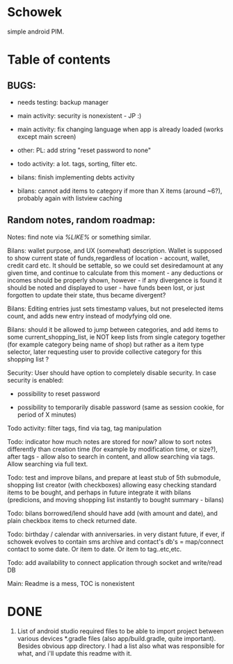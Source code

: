 Schowek
=======

simple android PIM.


# Table of contents


BUGS:
-----

- needs testing: backup manager

- main activity: security is nonexistent - JP :)

- main activity: fix changing language when app is already loaded (works except main screen)

- other: PL: add string "reset password to none"

- todo activity: a lot. tags, sorting, filter etc.

- bilans: finish implementing debts activity

- bilans: cannot add items to category if more than X items (around ~6?), probably again with listview caching


Random notes, random roadmap:
-----------------------------

Notes: find note via *%LIKE%* or something similar.

Bilans: wallet purpose, and UX (somewhat) description. Wallet is supposed to show current state of funds,regardless of location - account, wallet, credit card etc. It should be settable, so we could set desiredamount at any given time, and continue to calculate from this moment - any deductions or incomes should be properly shown, however - if any divergence is found it should be noted and displayed to user - have funds been lost, or just forgotten to update their state, thus became divergent?

Bilans: Editing entries just sets timestamp values, but not preselected items count, and adds new entry instead of modyfying old one.

Bilans: should it be allowed to jump between categories, and add items to some current_shopping_list, ie NOT keep lists from single category together (for example category being name of shop) but rather as a item type selector, later requesting user to provide collective category for this shopping list ?

Security: User should have option to completely disable security. In case security is enabled:

 - possibility to reset password

 - possibility to temporarily disable password (same as session cookie, for period of X minutes)

Todo activity: filter tags, find via tag, tag manipulation

Todo: indicator how much notes are stored for now? allow to sort notes differently than creation time (for example by modification time, or size?), after tags - allow also to search in content, and allow searching via tags. Allow searching via full text.

Todo: test and improve bilans, and prepare at least stub of 5th submodule, shopping list creator (with checkboxes) allowing easy checking standard items to be bought, and perhaps in future integrate it with bilans (predicions, and moving shopping list instantly to bought summary - bilans)

Todo: bilans borrowed/lend should have add (with amount and date), and plain checkbox items to check returned date.

Todo: birthday / calendar with anniversaries. in very distant future, if ever, if schowek evolves to contain sms archive and contact's db's = map/connect contact to some date. Or item to date. Or item to tag..etc,etc.

Todo: add availability to connect application through socket and write/read DB

Main: Readme is a mess, TOC is nonexistent


# DONE

1. List of android studio required files to be able to import project between various devices
*.gradle files (also app/build.gradle, quite important). Besides obvious app directory. I had a list also what was responsible for what, and i'll update this readme with it.
